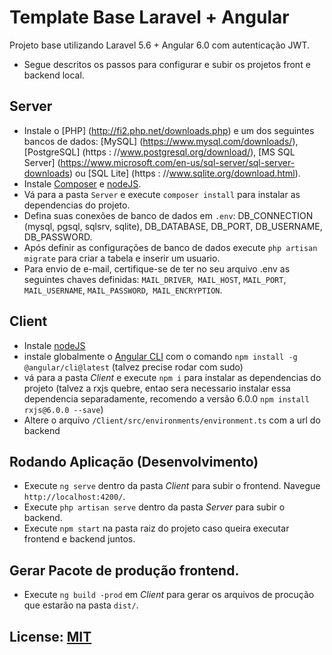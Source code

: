 # Template Base Laravel + Angular
Projeto base utilizando Laravel 5.6 + Angular 6.0 com autenticação JWT.

- Segue descritos os passos para configurar e subir os projetos front e backend local.

## Server
- Instale o [PHP] (http://fi2.php.net/downloads.php) e um dos seguintes bancos de dados: [MySQL] (https://www.mysql.com/downloads/), [PostgreSQL] (https : //www.postgresql.org/download/), [MS SQL Server] (https://www.microsoft.com/en-us/sql-server/sql-server-downloads) ou [SQL Lite] (https : //www.sqlite.org/download.html).
- Instale [Composer](https://getcomposer.org/) e [nodeJS](https://nodejs.org).
- Vá para a pasta `Server` e execute `composer install` para instalar as dependencias do projeto.
- Defina suas conexões de banco de dados em `.env`: DB_CONNECTION (mysql, pgsql, sqlsrv, sqlite), DB_DATABASE, DB_PORT, DB_USERNAME, DB_PASSWORD. 
- Após definir as configurações de banco de dados execute `php artisan migrate` para criar a tabela e inserir um usuario.
- Para envio de e-mail, certifique-se de ter no seu arquivo .env as seguintes chaves definidas: `MAIL_DRIVER`,` MAIL_HOST`, `MAIL_PORT`,` MAIL_USERNAME`, `MAIL_PASSWORD`,` MAIL_ENCRYPTION`.

## Client
- Instale [nodeJS](https://nodejs.org)
- instale globalmente o [Angular CLI](https://cli.angular.io/) com o comando `npm install -g @angular/cli@latest` (talvez precise rodar com sudo)
- vá para a pasta *Client* e execute `npm i` para instalar as dependencias do projeto (talvez a rxjs quebre, entao sera necessario instalar essa dependencia separadamente, recomendo a versão 6.0.0 `npm install rxjs@6.0.0 --save`)
- Altere o arquivo `/Client/src/environments/environment.ts` com a url do backend

## Rodando Aplicação (Desenvolvimento)
- Execute `ng serve` dentro da pasta *Client* para subir o frontend. Navegue `http://localhost:4200/`.
- Execute `php artisan serve` dentro da pasta *Server* para subir o backend.
- Execute `npm start` na pasta raiz do projeto caso queira executar frontend e backend juntos.

## Gerar Pacote de produção frontend.
- Execute `ng build -prod` em *Client* para gerar os arquivos de procução que estarão na pasta `dist/`.


## License: [MIT](https://opensource.org/licenses/MIT)
